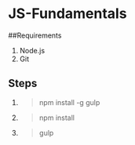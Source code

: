 # JS-Fundamentals

##Requirements
1. Node.js
2. Git

## Steps
1. > npm install -g gulp

2. > npm install

3. > gulp